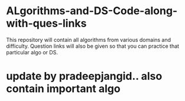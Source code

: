 # ALgorithms-and-DS-Code-along-with-ques-links

This repository will contain all algorithms from various domains and difficulty.
Question links will also be given so that you can practice that particular algo or DS.

# update by pradeepjangid.. also contain important algo 
